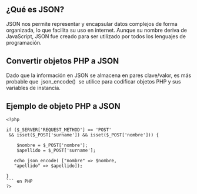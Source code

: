 ## ¿Qué es JSON?

JSON nos permite representar y encapsular datos complejos de forma organizada, lo que facilita su uso en internet. 
Aunque su nombre deriva de JavaScript, JSON fue creado para ser utilizado por todos los lenguajes de programación. 

## Convertir objetos PHP a JSON
Dado que la información en JSON se almacena en pares clave/valor, es más probable que  json_encode()  se utilice para
codificar objetos PHP y sus variables de instancia. 

## Ejemplo de objeto PHP a JSON

``` en PHP
<?php

if ($_SERVER['REQUEST_METHOD'] == 'POST'
 && isset($_POST['surname']) && isset($_POST['nombre'])) {
  
    $nombre = $_POST['nombre'];
    $apellido = $_POST['surname'];

   echo json_encode( ["nombre" => $nombre,
   "apellido" => $apellido]);
 
}
``` en PHP
?>



